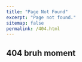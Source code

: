 ```yaml
---
title: "Page Not Found"
excerpt: "Page not found."
sitemap: false
permalink: /404.html
---
```



## 404 bruh moment 